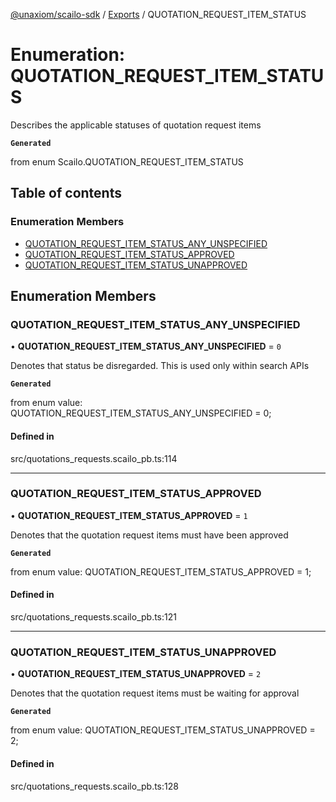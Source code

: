 [@unaxiom/scailo-sdk](../README.md) / [Exports](../modules.md) / QUOTATION\_REQUEST\_ITEM\_STATUS

# Enumeration: QUOTATION\_REQUEST\_ITEM\_STATUS

Describes the applicable statuses of quotation request items

**`Generated`**

from enum Scailo.QUOTATION_REQUEST_ITEM_STATUS

## Table of contents

### Enumeration Members

- [QUOTATION\_REQUEST\_ITEM\_STATUS\_ANY\_UNSPECIFIED](QUOTATION_REQUEST_ITEM_STATUS.md#quotation_request_item_status_any_unspecified)
- [QUOTATION\_REQUEST\_ITEM\_STATUS\_APPROVED](QUOTATION_REQUEST_ITEM_STATUS.md#quotation_request_item_status_approved)
- [QUOTATION\_REQUEST\_ITEM\_STATUS\_UNAPPROVED](QUOTATION_REQUEST_ITEM_STATUS.md#quotation_request_item_status_unapproved)

## Enumeration Members

### QUOTATION\_REQUEST\_ITEM\_STATUS\_ANY\_UNSPECIFIED

• **QUOTATION\_REQUEST\_ITEM\_STATUS\_ANY\_UNSPECIFIED** = ``0``

Denotes that status be disregarded. This is used only within search APIs

**`Generated`**

from enum value: QUOTATION_REQUEST_ITEM_STATUS_ANY_UNSPECIFIED = 0;

#### Defined in

src/quotations_requests.scailo_pb.ts:114

___

### QUOTATION\_REQUEST\_ITEM\_STATUS\_APPROVED

• **QUOTATION\_REQUEST\_ITEM\_STATUS\_APPROVED** = ``1``

Denotes that the quotation request items must have been approved

**`Generated`**

from enum value: QUOTATION_REQUEST_ITEM_STATUS_APPROVED = 1;

#### Defined in

src/quotations_requests.scailo_pb.ts:121

___

### QUOTATION\_REQUEST\_ITEM\_STATUS\_UNAPPROVED

• **QUOTATION\_REQUEST\_ITEM\_STATUS\_UNAPPROVED** = ``2``

Denotes that the quotation request items must be waiting for approval

**`Generated`**

from enum value: QUOTATION_REQUEST_ITEM_STATUS_UNAPPROVED = 2;

#### Defined in

src/quotations_requests.scailo_pb.ts:128

